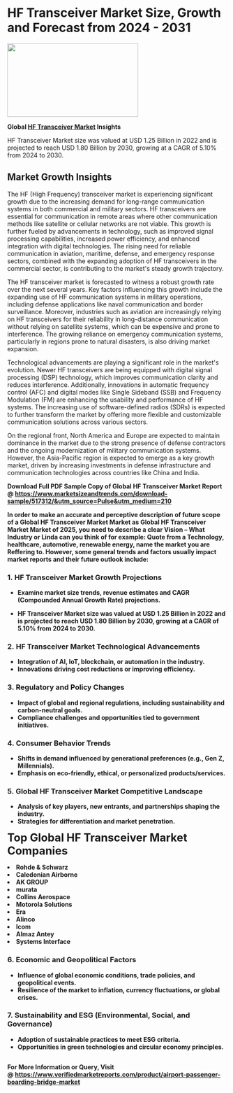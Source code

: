 <H1>HF Transceiver Market Size, Growth and Forecast from 2024 - 2031</H1><img class="aligncenter size-medium wp-image-584254" src="https://thirdeyenews.in/wp-content/uploads/2024/09/Global-Market-Research-300x168.jpeg" alt="" width="300" height="168" /><p><strong>Global&nbsp;<a href="https://www.marketsizeandtrends.com/download-sample/517312/&amp;utm_source=Pulse&amp;utm_medium=210">HF Transceiver Market</a> Insights</strong></p><p>HF Transceiver Market size was valued at USD 1.25 Billion in 2022 and is projected to reach USD 1.80 Billion by 2030, growing at a CAGR of 5.10% from 2024 to 2030.</p><p><h2>Market Growth Insights</h2> <p>The HF (High Frequency) transceiver market is experiencing significant growth due to the increasing demand for long-range communication systems in both commercial and military sectors. HF transceivers are essential for communication in remote areas where other communication methods like satellite or cellular networks are not viable. This growth is further fueled by advancements in technology, such as improved signal processing capabilities, increased power efficiency, and enhanced integration with digital technologies. The rising need for reliable communication in aviation, maritime, defense, and emergency response sectors, combined with the expanding adoption of HF transceivers in the commercial sector, is contributing to the market's steady growth trajectory.</p> <p><strong></strong></p> <p>The HF transceiver market is forecasted to witness a robust growth rate over the next several years. Key factors influencing this growth include the expanding use of HF communication systems in military operations, including defense applications like naval communication and border surveillance. Moreover, industries such as aviation are increasingly relying on HF transceivers for their reliability in long-distance communication without relying on satellite systems, which can be expensive and prone to interference. The growing reliance on emergency communication systems, particularly in regions prone to natural disasters, is also driving market expansion.</p> <p>Technological advancements are playing a significant role in the market's evolution. Newer HF transceivers are being equipped with digital signal processing (DSP) technology, which improves communication clarity and reduces interference. Additionally, innovations in automatic frequency control (AFC) and digital modes like Single Sideband (SSB) and Frequency Modulation (FM) are enhancing the usability and performance of HF systems. The increasing use of software-defined radios (SDRs) is expected to further transform the market by offering more flexible and customizable communication solutions across various sectors.</p> <p>On the regional front, North America and Europe are expected to maintain dominance in the market due to the strong presence of defense contractors and the ongoing modernization of military communication systems. However, the Asia-Pacific region is expected to emerge as a key growth market, driven by increasing investments in defense infrastructure and communication technologies across countries like China and India.</p> <p><strong></p><p><span class=""><strong>Download Full PDF Sample Copy of Global HF Transceiver Market Report</strong> @ <a href="https://www.marketsizeandtrends.com/download-sample/517312/&amp;utm_source=Pulse&amp;utm_medium=210" target="_blank">https://www.marketsizeandtrends.com/download-sample/517312/&amp;utm_source=Pulse&amp;utm_medium=210</a></span></p><p>In order to make an accurate and perceptive description of future scope of a Global&nbsp;HF Transceiver Market Market as Global&nbsp;HF Transceiver Market Market of 2025, you need to describe a clear Vision &ndash; What Industry or Linda can you think of for example: Quote from a Technology, healthcare, automotive, renewable energy, name the market you are Reffering to. However, some general trends and factors usually impact market reports and their future outlook include:</p><h3>1.&nbsp;<strong>HF Transceiver Market Growth Projections</strong></h3><ul><li>Examine market size trends, revenue estimates and CAGR (Compounded Annual Growth Rate) projections.</li><li><p>HF Transceiver Market size was valued at USD 1.25 Billion in 2022 and is projected to reach USD 1.80 Billion by 2030, growing at a CAGR of 5.10% from 2024 to 2030.</p></li></ul><h3>2.&nbsp;<strong>HF Transceiver Market Technological Advancements</strong></h3><ul><li>Integration of AI, IoT, blockchain, or automation in the industry.</li><li>Innovations driving cost reductions or improving efficiency.</li></ul><h3>3.&nbsp;<strong>Regulatory and Policy Changes</strong></h3><ul><li>Impact of global and regional regulations, including sustainability and carbon-neutral goals.</li><li>Compliance challenges and opportunities tied to government initiatives.</li></ul><h3>4.&nbsp;<strong>Consumer Behavior Trends</strong></h3><ul><li>Shifts in demand influenced by generational preferences (e.g., Gen Z, Millennials).</li><li>Emphasis on eco-friendly, ethical, or personalized products/services.</li></ul><h3>5.&nbsp;<strong>Global HF Transceiver Market Competitive Landscape</strong></h3><ul><li>Analysis of key players, new entrants, and partnerships shaping the industry.</li><li>Strategies for differentiation and market penetration.</li></ul><p data-pm-slice="1 1 []"><span style="color: inherit; font-family: inherit; font-size: 25px;">Top Global HF Transceiver Market Companies</span></p><div class="" data-test-id=""><p><li>Rohde & Schwarz</li><li> Caledonian Airborne</li><li> AK GROUP</li><li> murata</li><li> Collins Aerospace</li><li> Motorola Solutions</li><li> Era</li><li> Alinco</li><li> Icom</li><li> Almaz Antey</li><li> Systems Interface</li></p></div><h3>6.&nbsp;<strong>Economic and Geopolitical Factors</strong></h3><ul><li>Influence of global economic conditions, trade policies, and geopolitical events.</li><li>Resilience of the market to inflation, currency fluctuations, or global crises.</li></ul><h3>7.&nbsp;<strong>Sustainability and ESG (Environmental, Social, and Governance)</strong></h3><ul><li>Adoption of sustainable practices to meet ESG criteria.</li><li>Opportunities in green technologies and circular economy principles.</li></ul><h2><strong style="font-size: 14px;">For More Information or Query, Visit @&nbsp;</strong><a style="background-color: #ffffff; font-size: 14px;" href="https://www.marketsizeandtrends.com/report/hf-transceiver-market/" target="_blank">https://www.verifiedmarketreports.com/product/airport-passenger-boarding-bridge-market</a></h2>
